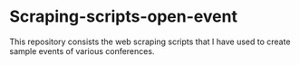 # Scraping-scripts-open-event
This repository consists the web scraping scripts that I have used to create sample events of various conferences.
